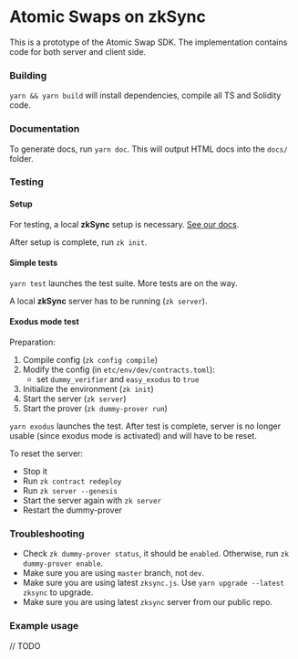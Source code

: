 # Atomic Swaps on zkSync

This is a prototype of the Atomic Swap SDK. The implementation contains code for both server and client side.

### Building

`yarn && yarn build` will install dependencies, compile all TS and Solidity code.

### Documentation

To generate docs, run `yarn doc`. This will output HTML docs into the `docs/` folder.

### Testing

#### Setup

For testing, a local **zkSync** setup is necessary.
[See our docs](https://github.com/matter-labs/zksync/blob/master/docs/setup-dev.md).

After setup is complete, run `zk init`.

#### Simple tests

`yarn test` launches the test suite. More tests are on the way.

A local **zkSync** server has to be running (`zk server`).

#### Exodus mode test

Preparation:

1. Compile config (`zk config compile`)
2. Modify the config (in `etc/env/dev/contracts.toml`):
   - set `dummy_verifier` and `easy_exodus` to `true`
3. Initialize the environment (`zk init`)
4. Start the server (`zk server`)
5. Start the prover (`zk dummy-prover run`)

`yarn exodus` launches the test. After test is complete, server is no longer usable (since exodus mode is activated) and will have to be reset.

To reset the server:

- Stop it
- Run `zk contract redeploy`
- Run `zk server --genesis`
- Start the server again with `zk server`
- Restart the dummy-prover

### Troubleshooting

- Check `zk dummy-prover status`, it should be `enabled`. Otherwise, run `zk dummy-prover enable`.
- Make sure you are using `master` branch, not `dev`.
- Make sure you are using latest `zksync.js`. Use `yarn upgrade --latest zksync` to upgrade.
- Make sure you are using latest `zksync` server from our public repo.

### Example usage

// TODO
